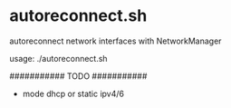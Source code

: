 autoreconnect.sh
================

autoreconnect network interfaces with NetworkManager

usage: ./autoreconnect.sh <SSID> <iface>


###########   TODO   ###########

- mode dhcp or static ipv4/6
